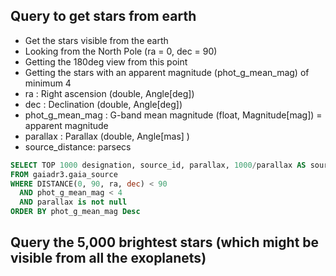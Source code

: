 ## Query to get stars from earth 

- Get the stars visible from the earth
- Looking from the North Pole (ra = 0, dec = 90)
- Getting the 180deg view from this point
- Getting the stars with an apparent magnitude (phot_g_mean_mag) of minimum 4
- ra : Right ascension (double, Angle[deg])
- dec : Declination (double, Angle[deg])
- phot_g_mean_mag : G-band mean magnitude (float, Magnitude[mag]) = apparent magnitude
- parallax : Parallax (double, Angle[mas] )
- source_distance: parsecs

```sql
SELECT TOP 1000 designation, source_id, parallax, 1000/parallax AS source_distance, ra, dec, phot_g_mean_mag as apparent_magnitude, DISTANCE(0, 90, ra, dec) AS ang_sep
FROM gaiadr3.gaia_source
WHERE DISTANCE(0, 90, ra, dec) < 90
  AND phot_g_mean_mag < 4
  AND parallax is not null
ORDER BY phot_g_mean_mag Desc
```

## Query the 5,000 brightest stars (which might be visible from all the exoplanets)


